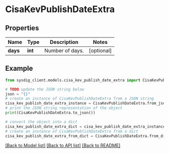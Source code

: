 # CisaKevPublishDateExtra


## Properties

Name | Type | Description | Notes
------------ | ------------- | ------------- | -------------
**days** | **int** | Number of days. | [optional] 

## Example

```python
from sysdig_client.models.cisa_kev_publish_date_extra import CisaKevPublishDateExtra

# TODO update the JSON string below
json = "{}"
# create an instance of CisaKevPublishDateExtra from a JSON string
cisa_kev_publish_date_extra_instance = CisaKevPublishDateExtra.from_json(json)
# print the JSON string representation of the object
print(CisaKevPublishDateExtra.to_json())

# convert the object into a dict
cisa_kev_publish_date_extra_dict = cisa_kev_publish_date_extra_instance.to_dict()
# create an instance of CisaKevPublishDateExtra from a dict
cisa_kev_publish_date_extra_from_dict = CisaKevPublishDateExtra.from_dict(cisa_kev_publish_date_extra_dict)
```
[[Back to Model list]](../README.md#documentation-for-models) [[Back to API list]](../README.md#documentation-for-api-endpoints) [[Back to README]](../README.md)


